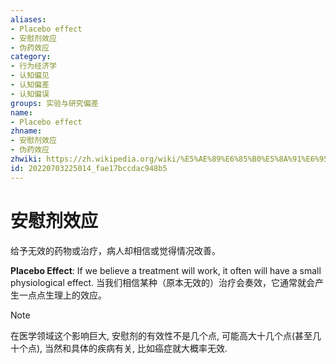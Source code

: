 ```yaml
---
aliases:
- Placebo effect
- 安慰剂效应
- 伪药效应
category:
- 行为经济学
- 认知偏见
- 认知偏差
- 认知偏误
groups: 实验与研究偏差
name:
- Placebo effect
zhname:
- 安慰剂效应
- 伪药效应
zhwiki: https://zh.wikipedia.org/wiki/%E5%AE%89%E6%85%B0%E5%8A%91%E6%95%88%E6%87%89
id: 20220703225014_fae17bccdac948b5
---
```


# 安慰剂效应

给予无效的药物或治疗，病人却相信或觉得情况改善。

**Placebo Effect**: If we believe a treatment will work, it often will have a small physiological effect.
当我们相信某种（原本无效的）治疗会奏效，它通常就会产生一点点生理上的效应。

> [!NOTE]
> 在医学领域这个影响巨大, 安慰剂的有效性不是几个点, 可能高大十几个点(甚至几十个点), 当然和具体的疾病有关, 比如癌症就大概率无效.
